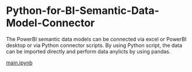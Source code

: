 # Python-for-BI-Semantic-Data-Model-Connector

The PowerBI semantic data models can be connected via excel or PowerBI desktop or via Python connector scripts. 
By using Python script, the data can be imported directly and perform data anylicts by using pandas. 

[main.ipynb](https://github.com/sebsebsebsebtimes4/Python-for-BI-Senabtic-Data-Model-Connector/blob/main/main.ipynb)

